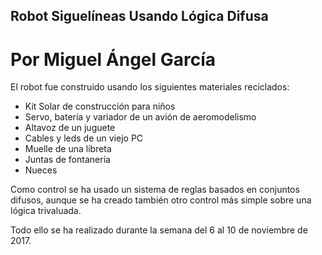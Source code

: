 Robot Siguelíneas Usando Lógica Difusa
--------------------------------------

Por Miguel Ángel García
=======================

El robot fue construido usando los siguientes materiales reciclados:
* Kit Solar de construcción para niños
* Servo, batería y variador de un avión de aeromodelismo
* Altavoz de un juguete
* Cables y leds de un viejo PC
* Muelle de una libreta
* Juntas de fontanería
* Nueces

Como control se ha usado un sistema de reglas basados en conjuntos difusos, aunque se ha creado también otro control más simple sobre una lógica trivaluada.

Todo ello se ha realizado durante la semana del 6 al 10 de noviembre de 2017.
